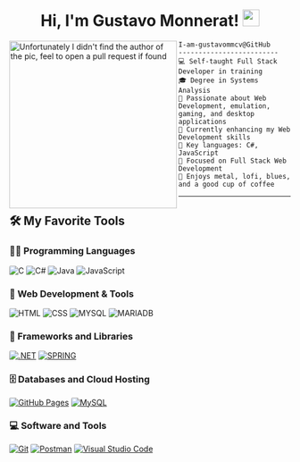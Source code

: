 <h1 align="center">
Hi, I'm Gustavo Monnerat!
  <img src="https://media.giphy.com/media/hvRJCLFzcasrR4ia7z/giphy.gif" width="30"></h1>

<img align="left" src="https://i.redd.it/iidrmrfz1vl21.jpg" alt="Unfortunately I didn't find the author of the pic, feel to open a pull request if found" width="300" />

```
I-am-gustavommcv@GitHub
-------------------------
💻 Self-taught Full Stack Developer in training
🎓 Degree in Systems Analysis
📝 Passionate about Web Development, emulation, gaming, and desktop applications
🌱 Currently enhancing my Web Development skills
🌟 Key languages: C#, JavaScript
🚩 Focused on Full Stack Web Development
🎵 Enjoys metal, lofi, blues, and a good cup of coffee

```
<hr>

## 🛠️ My Favorite Tools

### 👨‍💻 Programming Languages
<p>
    <img style="border-radius: 2px" alt="C" src="https://img.shields.io/badge/C-00599C?style=for-the-badge&logo=c&logoColor=white" />
    <img style="border-radius: 2px" alt="C#" src="https://img.shields.io/badge/C%23-239120?style=for-the-badge&logo=c-sharp&logoColor=white">
    <img style="border-radius: 2px" alt="Java" src="https://img.shields.io/badge/java-%23ED8B00.svg?style=for-the-badge&logo=openjdk&logoColor=white" />
    <img style="border-radius: 2px" alt="JavaScript" src="https://img.shields.io/badge/JavaScript-F7DF1E?style=for-the-badge&logo=javascript&logoColor=black" />
</p>

### 🔧 Web Development & Tools
<p>
    <img style="border-radius: 2px" alt="HTML" src="https://img.shields.io/badge/HTML5-E34F26?style=for-the-badge&logo=html5&logoColor=white" />
    <img style="border-radius: 2px" alt="CSS" src="https://img.shields.io/badge/CSS3-1572B6?style=for-the-badge&logo=css3&logoColor=white" />
    <img style="border-radius: 2px" alt="MYSQL" src="https://img.shields.io/badge/MySQL-00000F?style=for-the-badge&logo=mysql&logoColor=white" />
    <img style="border-radius: 2px" alt="MARIADB" src="https://img.shields.io/badge/MariaDB-003545?style=for-the-badge&logo=mariadb&logoColor=white" />
</p>


### 🧰 Frameworks and Libraries

<p>
    <a href="#"><img style="border-radius: 2px" alt=".NET" src="https://img.shields.io/badge/.NET-5C2D91?style=for-the-badge&logo=.net&logoColor=white"></a>
    <a href="#"><img style="border-radius: 2px" alt="SPRING" src="https://img.shields.io/badge/spring-%236DB33F.svg?style=for-the-badge&logo=spring&logoColor=white"></a>

</p>

### 🗄️ Databases and Cloud Hosting

<p>
    <a href="#"><img style="border-radius: 2px" alt="GitHub Pages" src="https://img.shields.io/badge/GitHub-100000?style=for-the-badge&logo=github&logoColor=white)]"></a>
    <a href="#"><img style="border-radius: 2px" alt="MySQL" src="https://img.shields.io/badge/MySQL-00000F?style=for-the-badge&logo=mysql&logoColor=white"></a>
</p>

### 💻 Software and Tools

<p>
    <a href="#"><img style="border-radius: 2px" alt="Git" src="https://img.shields.io/badge/GIT-E44C30?style=for-the-badge&logo=git&logoColor=white"></a>
    <a href="#"><img style="border-radius: 2px" alt="Postman" src="https://img.shields.io/badge/Postman-FF6C37.svg?style=for-the-badge&logo=Postman&logoColor=white"></a>
    <a href="#"><img style="border-radius: 2px" alt="Visual Studio Code" src="https://img.shields.io/badge/Vscode-007ACC?style=for-the-badge&logo=visual-studio-code&logoColor=white"></a>
</p>
